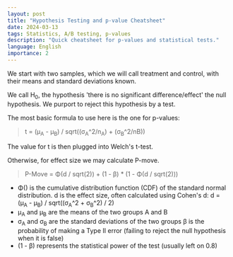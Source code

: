 ```yaml
---
layout: post
title: "Hypothesis Testing and p-value Cheatsheet"
date: 2024-03-13
tags: Statistics, A/B testing, p-values
description: "Quick cheatsheet for p-values and statistical tests."
language: English
importance: 2
---
```


We start with two samples, which we will call treatment and control, with their means and standard deviations known.

We call H<sub>0</sub>, the hypothesis 'there is no significant difference/effect' the null hypothesis. We purport to reject this hypothesis by a test.

The most basic formula to use here is the one for p-values:

> t = (μ<sub>A</sub> - μ<sub>B</sub>) / sqrt((σ<sub>A</sub>^2/n<sub>A</sub>) + (σ<sub>B</sub>^2/n</sub>B</sub>))

The value for t is then plugged into Welch's t-test.

Otherwise, for effect size we may calculate P-move.

> P-Move = Φ(d / sqrt(2)) + (1 - β) * (1 - Φ(d / sqrt(2)))

- Φ() is the cumulative distribution function (CDF) of the standard normal distribution.
d is the effect size, often calculated using Cohen's d: d = (μ<sub>A</sub> - μ<sub>B</sub>) / sqrt((σ<sub>A</sub>^2 + σ<sub>B</sub>^2) / 2)
- μ<sub>A</sub> and μ<sub>B</sub> are the means of the two groups A and B
- σ<sub>A</sub> and σ<sub>B</sub> are the standard deviations of the two groups
β is the probability of making a Type II error (failing to reject the null hypothesis when it is false)
- (1 - β) represents the statistical power of the test (usually left on 0.8)